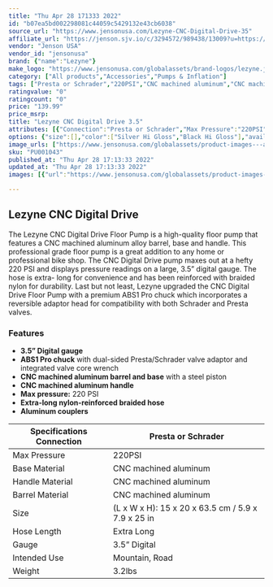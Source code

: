 ```yaml
---
title: "Thu Apr 28 171333 2022"
id: "b07ea5bd002298081c44059c5429132e43cb6038"
source_url: "https://www.jensonusa.com/Lezyne-CNC-Digital-Drive-35"
affiliate_url: "https://jenson.sjv.io/c/3294572/989438/13009?u=https://www.jensonusa.com/Lezyne-CNC-Digital-Drive-35"
vendor: "Jenson USA"
vendor_id: "jensonusa"
brand: {"name":"Lezyne"}
make_logo: "https://www.jensonusa.com/globalassets/brand-logos/lezyne.jpg"
category: ["All products","Accessories","Pumps & Inflation"]
tags: ["Presta or Schrader","220PSI","CNC machined aluminum","CNC machined aluminum","CNC machined aluminum","(L x W x H): 15 x 20 x 63.5 cm / 5.9 x 7.9 x 25 in","Extra Long","3.5\u201d Digital","Mountain, Road","3.2lbs"]
ratingvalue: "0"
ratingcount: "0"
price: "139.99"
price_msrp: 
title: "Lezyne CNC Digital Drive 3.5"
attributes: [{"Connection":"Presta or Schrader","Max Pressure":"220PSI","Base Material":"CNC machined aluminum","Handle Material":"CNC machined aluminum","Barrel Material":"CNC machined aluminum","Size":"(L x W x H): 15 x 20 x 63.5 cm / 5.9 x 7.9 x 25 in","Hose Length":"Extra Long","Gauge":"3.5\u201d Digital","Intended Use":"Mountain, Road","Weight":"3.2lbs"}]
options: {"size":[],"color":["Silver Hi Gloss","Black Hi Gloss"],"availability":"In Stock"}
image_urls: ["https://www.jensonusa.com/globalassets/product-images---all-assets/lezyne/pu001043-silver-hi-gloss.jpg","https://www.jensonusa.com/globalassets/product-images---all-assets/lezyne/pu001043_1-silver-hi-gloss.jpg","https://www.jensonusa.com/globalassets/product-images---all-assets/lezyne/pu001043_2-silver-hi-gloss.jpg","https://www.jensonusa.com/globalassets/product-images---all-assets/lezyne/pu001043_3-silver-hi-gloss.jpg","https://www.jensonusa.com/globalassets/product-images---all-assets/lezyne/pu001043_4-silver-hi-gloss.jpg","https://www.jensonusa.com/globalassets/product-images---all-assets/lezyne/pu001043_5-silver-hi-gloss.jpg","https://www.jensonusa.com/globalassets/product-images---all-assets/lezyne/pu001043_6-silver-hi-gloss.jpg","https://www.jensonusa.com/globalassets/product-images---all-assets/lezyne/pu001043_7-silver-hi-gloss.jpg","https://www.jensonusa.com/globalassets/product-images---all-assets/lezyne/pu001043_8-silver-hi-gloss.jpg"]
sku: "PU001043"
published_at: "Thu Apr 28 17:13:33 2022"
updated_at: "Thu Apr 28 17:13:33 2022"
images: [{"url":"https://www.jensonusa.com/globalassets/product-images---all-assets/lezyne/pu001043-silver-hi-gloss.jpg","path":"full/4d802f35c8e69f4cd1c1a4f13e259d032c1bd314.jpg","checksum":"265f51a620ceb3c70d420a17ff7f3c09","status":"downloaded"},{"url":"https://www.jensonusa.com/globalassets/product-images---all-assets/lezyne/pu001043_1-silver-hi-gloss.jpg","path":"full/99ffab3cbfb83327d95d469560e59a3c05ae2369.jpg","checksum":"cc1c32a206938c59f68967248b515111","status":"downloaded"},{"url":"https://www.jensonusa.com/globalassets/product-images---all-assets/lezyne/pu001043_2-silver-hi-gloss.jpg","path":"full/eee7c7f418c6aa2ea46ef62eb87f4086a953bc3a.jpg","checksum":"2f10bb07384ea9b2fc001db9def906bd","status":"downloaded"},{"url":"https://www.jensonusa.com/globalassets/product-images---all-assets/lezyne/pu001043_3-silver-hi-gloss.jpg","path":"full/32f2e51ba76cb0c73b03699aa27ae64eebdcf70a.jpg","checksum":"b529f3db9bc2ad402a8308593c105553","status":"downloaded"},{"url":"https://www.jensonusa.com/globalassets/product-images---all-assets/lezyne/pu001043_4-silver-hi-gloss.jpg","path":"full/8453228eb0567773b5b9eb39e1520862201428a1.jpg","checksum":"bb18ef5900133b4915cd8b60d6ebb469","status":"downloaded"},{"url":"https://www.jensonusa.com/globalassets/product-images---all-assets/lezyne/pu001043_5-silver-hi-gloss.jpg","path":"full/354ecd0df045f483b79da5a35414f1daaffcc9f0.jpg","checksum":"e9b4e5a05541be03d754f0dbb1c0308f","status":"downloaded"},{"url":"https://www.jensonusa.com/globalassets/product-images---all-assets/lezyne/pu001043_6-silver-hi-gloss.jpg","path":"full/486ed3ac9af00e8edd99252264dadc33154d2f6f.jpg","checksum":"743b48653165002fb5aff409765d4fed","status":"downloaded"},{"url":"https://www.jensonusa.com/globalassets/product-images---all-assets/lezyne/pu001043_7-silver-hi-gloss.jpg","path":"full/46d117127f40f02e815806adfd54696c79476ab0.jpg","checksum":"8020cefa1ee707b08a7705ca933c8061","status":"downloaded"},{"url":"https://www.jensonusa.com/globalassets/product-images---all-assets/lezyne/pu001043_8-silver-hi-gloss.jpg","path":"full/9c61701771b094fc24e8e4623098dd89716fcfa5.jpg","checksum":"e8205889f94d5bc9a435d2a75eba5b0b","status":"downloaded"}]

---
```

## Lezyne CNC Digital Drive

The Lezyne CNC Digital Drive Floor Pump is a high-quality floor pump that
features a CNC machined aluminum alloy barrel, base and handle. This
professional grade floor pump is a great addition to any home or professional
bike shop. The CNC Digital Drive pump maxes out at a hefty 220 PSI and
displays pressure readings on a large, 3.5” digital gauge. The hose is extra-
long for convenience and has been reinforced with braided nylon for
durability. Last but not least, Lezyne upgraded the CNC Digital Drive Floor
Pump with a premium ABS1 Pro chuck which incorporates a reversible adaptor
head for compatibility with both Schrader and Presta valves.

### Features

  * **3.5” Digital gauge**
  * **ABS1 Pro chuck** with dual-sided Presta/Schrader valve adaptor and integrated valve core wrench
  * **CNC machined aluminum barrel and base** with a steel piston
  * **CNC machined aluminum handle**
  * **Max pressure:** 220 PSI
  * **Extra-long nylon-reinforced braided hose**
  * **Aluminum couplers**

Specifications Connection | Presta or Schrader  
---|---  
Max Pressure | 220PSI  
Base Material | CNC machined aluminum  
Handle Material | CNC machined aluminum  
Barrel Material | CNC machined aluminum  
Size | (L x W x H): 15 x 20 x 63.5 cm / 5.9 x 7.9 x 25 in  
Hose Length | Extra Long  
Gauge | 3.5” Digital  
Intended Use | Mountain, Road  
Weight | 3.2lbs

